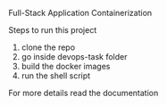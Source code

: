 Full-Stack Application Containerization

Steps to run this project

1. clone the repo
2. go inside devops-task folder
3. build the docker images
4. run the shell script

For more details read the documentation
